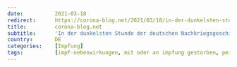 ```yaml
---
date:          2021-03-18
redirect:      https://corona-blog.net/2021/03/18/in-der-dunkelsten-stunde-der-deutschen-nachkriegsgeschichte-laesst-uns-das-pei-im-stich/
title:         corona-blog.net
subtitle:      'In der dunkelsten Stunde der deutschen Nachkriegsgeschichte lässt uns das PEI im Stich'
country:       DE
categories:    [Impfung]
tags:          [impf-nebenwirkungen, mit oder an impfung gestorben, pei]
---
```

